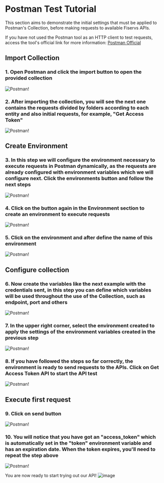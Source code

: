 # Postman Test Tutorial

This section aims to demonstrate the initial settings that must be applied to Postman's Collection, before making requests to available Fiservs APIs.

If you have not used the Postman tool as an HTTP client to test requests, access the tool's official link for more information: [Postman Official](https://www.postman.com/)

## Import Collection

### 1. Open Postman and click the import button to open the provided collection

![Postman!](/assets/images/postman/postman-tutorial_1.png "Postman")

### 2. After importing the collection, you will see the next one contains the requests divided by folders according to each entity and also initial requests, for example, "Get Access Token"

![Postman!](/assets/images/postman/postman-tutorial_2.png "Postman")

## Create Environment

### 3. In this step we will configure the environment necessary to execute requests in Postman dynamically, as the requests are already configured with environment variables which we will configure next. Click the environments button and follow the next steps

![Postman!](/assets/images/postman/postman-tutorial_3.png "Postman")

### 4. Click on the button again in the Environment section to create an environment to execute requests

![Postman!](/assets/images/postman/postman-tutorial_4.png "Postman")

### 5. Click on the environment and after define the name of this environment

![Postman!](/assets/images/postman/postman-tutorial_5.png "Postman")

## Configure collection

### 6. Now create the variables like the next example with the credentials sent, in this step you can define which variables will be used throughout the use of the Collection, such as endpoint, port and others

![Postman!](/assets/images/postman/postman-tutorial_6.png "Postman")

### 7. In the upper right corner, select the environment created to apply the settings of the environment variables created in the previous step

![Postman!](/assets/images/postman/postman-tutorial_7.png "Postman")

### 8. If you have followed the steps so far correctly, the environment is ready to send requests to the APIs. Click on Get Access Token API to start the API test

![Postman!](/assets/images/postman/postman-tutorial_8.png "Postman")

## Execute first request

### 9. Click on send button

![Postman!](/assets/images/postman/postman-tutorial_9.png "Postman")

### 10. You will notice that you have got an "access_token" which is automatically set in the "token" environment variable and has an expiration date. When the token expires, you'll need to repeat the step above

![Postman!](/assets/images/postman/postman-tutorial_10.png "Postman")

You are now ready to start trying out our API!
![image](https://user-images.githubusercontent.com/111396588/208092118-88d33a4c-b8f4-4778-a781-4e2bd66a95fb.png)
